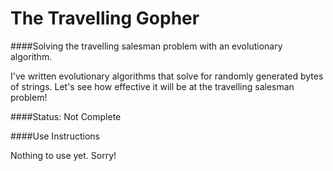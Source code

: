The Travelling Gopher
===
####Solving the travelling salesman problem with an evolutionary algorithm.

I've written evolutionary algorithms that solve for randomly generated bytes of strings. Let's see how effective it will be at the travelling salesman problem!

####Status: Not Complete

####Use Instructions

Nothing to use yet. Sorry!
